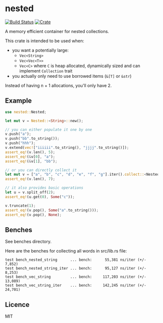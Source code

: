 # nested

[![Build Status](https://travis-ci.org/tafia/nested.svg?branch=master)](https://travis-ci.org/tafia/nested)
[![Crate](http://meritbadge.herokuapp.com/nested)](https://crates.io/crates/nested)

A memory efficient container for nested collections.

This crate is intended to be used when:
- you want a potentially large:
  - `Vec<String>`
  - `Vec<Vec<T>>`
  - `Vec<C>` where `C` is heap allocated, dynamically sized and can implement `Collection` trait
- you actually only need to use borrowed items (`&[T]` or `&str`)

Instead of having n + 1 allocations, you'll only have 2.

## Example

```rust
use nested::Nested;

let mut v = Nested::<String>::new();

// you can either populate it one by one
v.push("a");
v.push("bb".to_string());
v.push("hhh");
v.extend(vec!["iiiiii".to_string(), "jjjj".to_string()]);
assert_eq!(v.len(), 5);
assert_eq!(&v[0], "a");
assert_eq!(&v[1], "bb");

// or you can directly collect it
let mut v = ["a", "b", "c", "d", "e", "f", "g"].iter().collect::<Nested<String>>();
assert_eq!(v.len(), 7);

// it also provides basic operations
let u = v.split_off(2);
assert_eq!(u.get(0), Some("c"));

v.truncate(1);
assert_eq!(v.pop(), Some("a".to_string()));
assert_eq!(v.pop(), None);
```

## Benches

See benches directory.

Here are the benches for collecting all words in src/lib.rs file:

```
test bench_nested_string      ... bench:      55,381 ns/iter (+/- 7,852)
test bench_nested_string_iter ... bench:      95,127 ns/iter (+/- 8,253)
test bench_vec_string         ... bench:     117,203 ns/iter (+/- 13,089)
test bench_vec_string_iter    ... bench:     142,245 ns/iter (+/- 24,701)
```

## Licence

MIT
